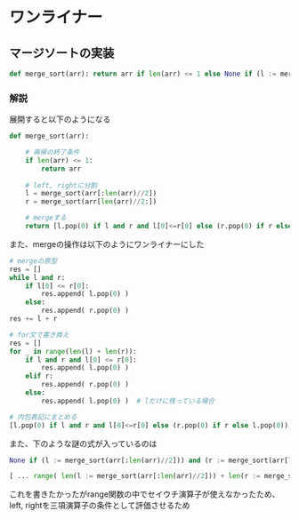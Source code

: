 
# ワンライナー

## マージソートの実装

```python
def merge_sort(arr): return arr if len(arr) <= 1 else None if (l := merge_sort(arr[:len(arr)//2])) and (r := merge_sort(arr[len(arr)//2:])) and False else [l.pop(0) if l and r and l[0]<=r[0] else (r.pop(0) if r else l.pop(0)) for _ in range(len(arr))]
```

### 解説

展開すると以下のようになる

```python
def merge_sort(arr):

    # 再帰の終了条件
    if len(arr) <= 1:
        return arr
        
    # left, rightに分割
    l = merge_sort(arr[:len(arr)//2])
    r = merge_sort(arr[len(arr)//2:])

    # mergeする
    return [l.pop(0) if l and r and l[0]<=r[0] else (r.pop(0) if r else l.pop(0)) for _ in range(len(arr))]
```

また、mergeの操作は以下のようにワンライナーにした

```python
# mergeの原型
res = []
while l and r:
    if l[0] <= r[0]:
        res.append( l.pop(0) )
    else:
        res.append( r.pop(0) )
res += l + r

# for文で書き換え
res = []
for _ in range(len(l) + len(r)):
    if l and r and l[0] <= r[0]:
        res.append( l.pop(0) )
    elif r:
        res.append( r.pop(0) )
    else:
        res.append( l.pop(0) )  # lだけに残っている場合

# 内包表記にまとめる
[l.pop(0) if l and r and l[0]<=r[0] else (r.pop(0) if r else l.pop(0)) for _ in range(len(arr))]
```

また、下のような謎の式が入っているのは

```python
None if (l := merge_sort(arr[:len(arr)//2])) and (r := merge_sort(arr[len(arr)//2:])) and False else ...
```
```python
[ ... range( len(l := merge_sort(arr[:len(arr)//2])) + len(r := merge_sort(arr[len(arr)//2:])) ) ]
```

これを書きたかったがrange関数の中でセイウチ演算子が使えなかったため、
left, rightを三項演算子の条件として評価させるため
